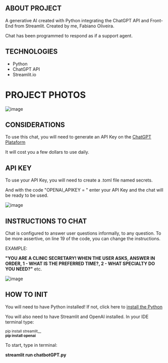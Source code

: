 ## ABOUT PROJECT

A generative AI created with Python integrating the ChatGPT API and Front-End from Streamlit. Created by me, Fabiano Oliveira.

Chat has been programmed to respond as if a support agent.

## TECHNOLOGIES

- Python
- ChatGPT API
- Streamlit.io

# PROJECT PHOTOS

![image](https://github.com/user-attachments/assets/663fc101-e81b-47ed-8cc6-c13fa374d7d5)

## CONSIDERATIONS

To use this chat, you will need to generate an API Key on the [ChatGPT Plataform]([https://platform.openai.com/api-keys])

It will cost you a few dollars to use daily.

## API KEY

To use your API Key, you will need to create a .toml file named secrets. 

And with the code "OPENAI_APIKEY = " enter your API Key and the chat will be ready to be used.

![image](https://github.com/user-attachments/assets/7faecd82-256d-493f-a626-ad763617bc85)

## INSTRUCTIONS TO CHAT

Chat is configured to answer user questions informally, to any question. To be more assertive, on line 19 of the code, you can change the instructions.

EXAMPLE:

__"YOU ARE A CLINIC SECRETARY! WHEN THE USER ASKS, ANSWER IN ORDER, 1 - WHAT IS THE PREFERRED TIME?, 2 - WHAT SPECIALTY DO YOU NEED?"__ etc.

![image](https://github.com/user-attachments/assets/eea6a180-81d4-401b-82ee-76894a0ef77c)

## HOW TO INIT

You will need to have Python installed! If not, click here to [install the Python]([https://www.python.org/])

You will also need to have Streamlit and OpenAI installed. In your IDE terminal type:

<sub>pip install streamlit__</sub>
<br/>
<sub>__pip install openai__</sub>

To start, type in terminal:

__streamlit run chatbotGPT.py__
